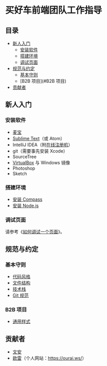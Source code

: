 # 买好车前端团队工作指导

## 目录

* [新人入门](#新人入门)
  * [安装软件](#安装软件)
  * [搭建环境](#搭建环境)
  * [调试页面](#调试页面)
* [规范与约定](#规范与约定)
  * [基本守则](#基本守则)
  * [B2B 项目](#B2B 项目)
* [贡献者](#贡献者)

## 新人入门

### 安装软件

* [麦宝](http://www.macabc.com/ "麦宝")
* [Sublime Text](http://www.sublimetext.com/ "Sublime Text")（或 Atom）
* IntelliJ IDEA（附[在线注册机](http://macabc.com/detail.htm?app_id=4 "IntelliJ IDEA 在线注册机")）
* git（需要事先安装 Xcode）
* SourceTree
* [VirtualBox](http://rj.baidu.com/soft/detail/25850.html) 与 Windows 镜像
* Photoshop
* Sketch

### 搭建环境

* [安装 Compass](install-compass.md)
* [安装 Node.js](install-node.md)

### 调试页面

请参考《[如何调试一个页面](https://ourai.ws/posts/how-to-debug-a-web-page/)》。

## 规范与约定

### 基本守则

* [代码风格](code-style.md)
* [文件结构](structure.md)
* [技术栈](tech-stack.md)
* [Git 规范](git.md)

### B2B 项目

* [通用样式](B2B-common-style.md)

## 贡献者

* [文安](https://github.com/zhangwenan)
* [欧雷](https://github.com/ourai)（个人网站：<https://ourai.ws/>）
